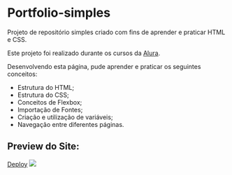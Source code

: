<h1>Portfolio-simples</h1>
<p>Projeto de repositório simples criado com fins de aprender e praticar HTML e CSS.</p>
<p>Este projeto foi realizado durante os cursos da <a href="https://cursos.alura.com.br/course/html-css-ambiente-arquivos-tags" target=_blank>Alura</a>.</p>
<p>Desenvolvendo esta página, pude aprender e praticar os seguintes conceitos:</p>
<ul>
  <li>Estrutura do HTML;</li>
  <li>Estrutura do CSS;</li>
  <li>Conceitos de Flexbox;</li>
  <li>Importação de Fontes;</li>
  <li>Criação e utilização de variáveis;</li>
  <li>Navegação entre diferentes páginas.</li>
</ul>
<h2>Preview do Site:</h2>
<a href="https://paulooosf.github.io/index.html">Deploy</a>
<img src="https://cdn.discordapp.com/attachments/886489485599182909/1233147534382203001/image.png?ex=662c09a2&is=662ab822&hm=f5c8b25c431133139d62044f5dab347a9b9df8901e4ff61a39d291c1c8b16576&">
